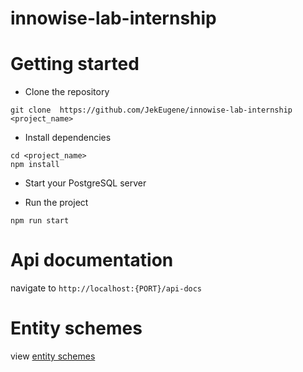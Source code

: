 # innowise-lab-internship

# Getting started

- Clone the repository

```
git clone  https://github.com/JekEugene/innowise-lab-internship <project_name>
```

- Install dependencies

```
cd <project_name>
npm install
```

- Start your PostgreSQL server

- Run the project

```
npm run start
```

# Api documentation

navigate to `http://localhost:{PORT}/api-docs`

# Entity schemes

view [entity schemes](https://drawsql.app/jek/diagrams/video1)
